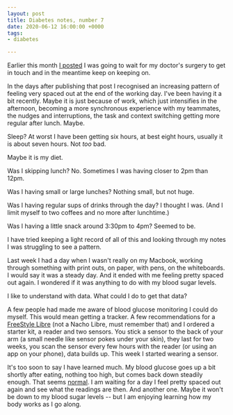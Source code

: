 ```yaml
---
layout: post
title: Diabetes notes, number 7
date: 2020-06-12 16:00:00 +0000
tags:
- diabetes

---
```

Earlier this month [I posted](https://www.ermlikeyeah.com/diabetes-notes-number-6/) I was going to wait for my doctor's surgery to get in touch and in the meantime keep on keeping on.

In the days after publishing that post I recognised an increasing pattern of feeling very spaced out at the end of the working day. I've been having it a bit recently. Maybe it is just because of work, which just intensifies in the afternoon, becoming a more synchronous experience with my teammates, the nudges and interruptions, the task and context switching getting more regular after lunch. Maybe.

Sleep? At worst I have been getting six hours, at best eight hours, usually it is about seven hours. Not _too_ bad.

Maybe it is my diet.
      
Was I skipping lunch? No. Sometimes I was having closer to 2pm than 12pm.

Was I having small or large lunches? Nothing small, but not huge.

Was I having regular sups of drinks through the day? I thought I was. (And I limit myself to two coffees and no more after lunchtime.)

Was I having a little snack around 3:30pm to 4pm? Seemed to be.

I have tried keeping a light record of all of this and looking through my notes I was struggling to see a pattern. 

Last week I had a day when I wasn't really on my Macbook, working through something with print outs, on paper, with pens, on the whiteboards. I would say it was a steady day. And it ended with me feeling pretty spaced out again. I wondered if it was anything to do with my blood sugar levels.

I like to understand with data. What could I do to get that data?

A few people had made me aware of blood glucose monitoring I could do myself. This would mean getting a tracker. A few recommendations for a [FreeStyle Libre](https://www.freestylelibre.co.uk/libre/products/starter-pack.html) (not a Nacho Libre, must remember that) and I ordered a starter kit, a reader and two sensors. You stick a sensor to the back of your arm (a small needle like sensor pokes under your skin), they last for two weeks, you scan the sensor every few hours with the reader (or using an app on your phone), data builds up. This week I started wearing a sensor.

It's too soon to say I have learned much. My blood glucose goes up a bit shortly after eating, nothing too high, but comes back down steadily enough. That seems [normal](https://www.diabetes.co.uk/diabetes_care/blood-sugar-level-ranges.html). I am waiting for a day I feel pretty spaced out again and see what the readings are then. And another one. Maybe it won't be down to my blood sugar levels -- but I am enjoying learning how my body works as I go along.